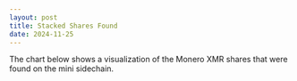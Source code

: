 ```yaml
---
layout: post
title: Stacked Shares Found
date: 2024-11-25
---
```

<script src="https://cdnjs.cloudflare.com/ajax/libs/PapaParse/5.3.0/papaparse.min.js"></script>
<script src="https://cdn.jsdelivr.net/npm/apexcharts"></script>
<script src="/assets/js/StackedSharesFound.js"></script>

The chart below shows a visualization of the Monero XMR shares that were found on the mini sidechain.

<div id="wrapper">
  <div id="areaChart">
  </div>
 </div>




